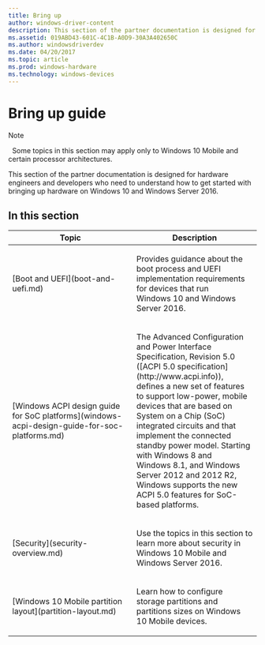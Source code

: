 ```yaml
---
title: Bring up
author: windows-driver-content
description: This section of the partner documentation is designed for hardware engineers and developers who need to understand how to get started with bringing up hardware on Windows 10.
ms.assetid: 019ABD43-601C-4C1B-A0D9-30A3A402650C
ms.author: windowsdriverdev
ms.date: 04/20/2017
ms.topic: article
ms.prod: windows-hardware
ms.technology: windows-devices
---
```


# Bring up guide

> [!NOTE] 
>  Some topics in this section may apply only to Windows 10 Mobile and certain processor architectures.

This section of the partner documentation is designed for hardware engineers and developers who need to understand how to get started with bringing up hardware on Windows 10 and Windows Server 2016.

## In this section


<table>
<colgroup>
<col width="50%" />
<col width="50%" />
</colgroup>
<thead>
<tr class="header">
<th>Topic</th>
<th>Description</th>
</tr>
</thead>
<tbody>
<tr class="odd">
<td><p>[Boot and UEFI](boot-and-uefi.md)</p></td>
<td><p>Provides guidance about the boot process and UEFI implementation requirements for devices that run Windows 10 and Windows Server 2016.</p></td>
</tr>
<tr class="even">
<td><p>[Windows ACPI design guide for SoC platforms](windows-acpi-design-guide-for-soc-platforms.md)</p></td>
<td><p>The Advanced Configuration and Power Interface Specification, Revision 5.0 ([ACPI 5.0 specification](http://www.acpi.info)), defines a new set of features to support low-power, mobile devices that are based on System on a Chip (SoC) integrated circuits and that implement the connected standby power model. Starting with Windows 8 and Windows 8.1, and Windows Server 2012 and 2012 R2, Windows supports the new ACPI 5.0 features for SoC-based platforms.</p></td>
</tr>
<tr class="odd">
<td><p>[Security](security-overview.md)</p></td>
<td><p>Use the topics in this section to learn more about security in Windows 10 Mobile and Windows Server 2016.</p></td>
</tr><tr class="even">
<td><p>[Windows 10 Mobile partition layout](partition-layout.md)</p></td>
<td><p>Learn how to configure storage partitions and partitions sizes on Windows 10 Mobile devices.</p></td>
</tr>
</tbody>
</table>

 
--------------------


